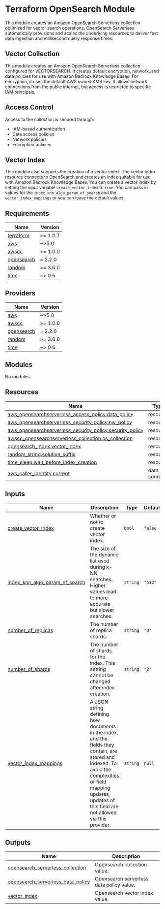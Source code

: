 <!-- BEGIN_TF_DOCS -->
# Terraform OpenSearch Module

This module creates an Amazon OpenSearch Serverless collection optimized for vector search operations. OpenSearch Serverless automatically provisions and scales the underlying resources to deliver fast data ingestion and millisecond query response times.

## Vector Collection

This module creates an Amazon OpenSearch Serverless collection configured for VECTORSEARCH. It creates default encryption, network, and data policies for use with Amazon Bedrock Knowledge Bases. For encryption, it uses the default AWS owned KMS key. It allows network connections from the public internet, but access is restricted to specific IAM principals.

## Access Control

Access to the collection is secured through:

- IAM-based authentication
- Data access policies
- Network policies
- Encryption policies

## Vector Index

This module also supports the creation of a vector index. The vector index resource connects to OpenSearch and creates an index suitable for use with Amazon Bedrock Knowledge Bases. You can create a vector index by setting the input variable `create_vector_index` to `true`. You can pass in values for the `index_knn_algo_param_ef_search` and the `vector_index_mappings` or you can leave the default values.

## Requirements

| Name | Version |
|------|---------|
| <a name="requirement_terraform"></a> [terraform](#requirement\_terraform) | >= 1.0.7 |
| <a name="requirement_aws"></a> [aws](#requirement\_aws) | ~>5.0 |
| <a name="requirement_awscc"></a> [awscc](#requirement\_awscc) | >= 1.0.0 |
| <a name="requirement_opensearch"></a> [opensearch](#requirement\_opensearch) | = 2.2.0 |
| <a name="requirement_random"></a> [random](#requirement\_random) | >= 3.6.0 |
| <a name="requirement_time"></a> [time](#requirement\_time) | ~> 0.6 |

## Providers

| Name | Version |
|------|---------|
| <a name="provider_aws"></a> [aws](#provider\_aws) | ~>5.0 |
| <a name="provider_awscc"></a> [awscc](#provider\_awscc) | >= 1.0.0 |
| <a name="provider_opensearch"></a> [opensearch](#provider\_opensearch) | = 2.2.0 |
| <a name="provider_random"></a> [random](#provider\_random) | >= 3.6.0 |
| <a name="provider_time"></a> [time](#provider\_time) | ~> 0.6 |

## Modules

No modules.

## Resources

| Name | Type |
|------|------|
| [aws_opensearchserverless_access_policy.data_policy](https://registry.terraform.io/providers/hashicorp/aws/latest/docs/resources/opensearchserverless_access_policy) | resource |
| [aws_opensearchserverless_security_policy.nw_policy](https://registry.terraform.io/providers/hashicorp/aws/latest/docs/resources/opensearchserverless_security_policy) | resource |
| [aws_opensearchserverless_security_policy.security_policy](https://registry.terraform.io/providers/hashicorp/aws/latest/docs/resources/opensearchserverless_security_policy) | resource |
| [awscc_opensearchserverless_collection.os_collection](https://registry.terraform.io/providers/hashicorp/awscc/latest/docs/resources/opensearchserverless_collection) | resource |
| [opensearch_index.vector_index](https://registry.terraform.io/providers/opensearch-project/opensearch/2.2.0/docs/resources/index) | resource |
| [random_string.solution_suffix](https://registry.terraform.io/providers/hashicorp/random/latest/docs/resources/string) | resource |
| [time_sleep.wait_before_index_creation](https://registry.terraform.io/providers/hashicorp/time/latest/docs/resources/sleep) | resource |
| [aws_caller_identity.current](https://registry.terraform.io/providers/hashicorp/aws/latest/docs/data-sources/caller_identity) | data source |

## Inputs

| Name | Description | Type | Default | Required |
|------|-------------|------|---------|:--------:|
| <a name="input_create_vector_index"></a> [create\_vector\_index](#input\_create\_vector\_index) | Whether or not to create vector index. | `bool` | `false` | no |
| <a name="input_index_knn_algo_param_ef_search"></a> [index\_knn\_algo\_param\_ef\_search](#input\_index\_knn\_algo\_param\_ef\_search) | The size of the dynamic list used during k-NN searches. Higher values lead to more accurate but slower searches. | `string` | `"512"` | no |
| <a name="input_number_of_replicas"></a> [number\_of\_replicas](#input\_number\_of\_replicas) | The number of replica shards. | `string` | `"0"` | no |
| <a name="input_number_of_shards"></a> [number\_of\_shards](#input\_number\_of\_shards) | The number of shards for the index. This setting cannot be changed after index creation. | `string` | `"2"` | no |
| <a name="input_vector_index_mappings"></a> [vector\_index\_mappings](#input\_vector\_index\_mappings) | A JSON string defining how documents in the index, and the fields they contain, are stored and indexed. To avoid the complexities of field mapping updates, updates of this field are not allowed via this provider. | `string` | `null` | no |

## Outputs

| Name | Description |
|------|-------------|
| <a name="output_opensearch_serverless_collection"></a> [opensearch\_serverless\_collection](#output\_opensearch\_serverless\_collection) | Opensearch collection value. |
| <a name="output_opensearch_serverless_data_policy"></a> [opensearch\_serverless\_data\_policy](#output\_opensearch\_serverless\_data\_policy) | Opensearch serverless data policy value. |
| <a name="output_vector_index"></a> [vector\_index](#output\_vector\_index) | Opensearch vector index value. |
<!-- END_TF_DOCS -->